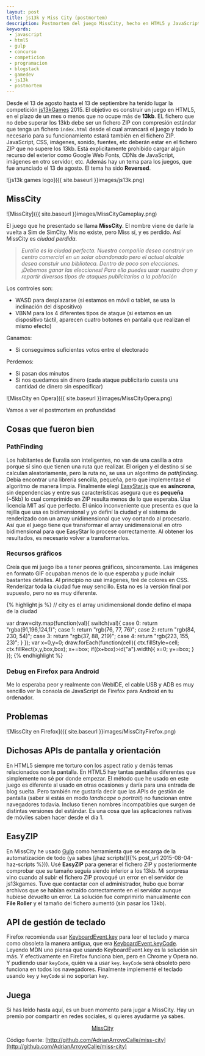 ```yaml
---
layout: post
title: js13k y Miss City (postmortem)
description: Postmortem del juego MissCity, hecho en HTML5 y JavaScript para js13kgames.com
keywords:
 - javascript
 - html5
 - gulp
 - concurso
 - competicion
 - programacion
 - blogstack
 - gamedev
 - js13k
 - postmortem
---
```


Desde el 13 de agosto hasta el 13 de septiembre ha tenido lugar la competición [js13kGames](http://js13kgames.com) 2015. El objetivo es construir un juego en HTML5, en el plazo de un mes o menos que no ocupe más de __13kb__. EL fichero que no debe superar los 13kb debe ser un fichero ZIP con compresión estándar que tenga un fichero `index.html` desde el cual arrancará el juego y todo lo necesario para su funcionamiento estará también en el fichero ZIP. JavaScript, CSS, imágenes, sonido, fuentes, etc deberán estar en el fichero ZIP que no supere los 13kb. Está explicitamente prohibido cargar algún recurso del exterior como Google Web Fonts, CDNs de JavaScript, imágenes en otro servidor, etc. Además hay un tema para los juegos, que fue anunciado el 13 de agosto. El tema ha sido __Reversed__.

![js13k games logo]({{ site.baseurl }}images/js13k.png)

## MissCity

![MissCity]({{ site.baseurl }}images/MissCityGameplay.png)

El juego que he presentado se llama __MissCity__. El nombre viene de darle la vuelta a Sim de SimCity. Mis no existe, pero Miss sí, y es perdido. Así MissCity es _ciudad perdida_.

> _Euralia es la ciudad perfecta. Nuestra compañía desea construir un centro comercial en un solar abandonado pero el actual alcalde desea constuir una biblioteca. Dentro de poco son elecciones. ¡Debemos ganar las elecciones! Para ello puedes usar nuestro dron y repartir diversos tipos de ataques publicitarios a la población_

Los controles son:

* WASD para desplazarse (si estamos en móvil o tablet, se usa la inclinación del dispositivo)
* VBNM para los 4 diferentes tipos de ataque (si estamos en un dispositivo táctil, aparecen cuatro botones en pantalla que realizan el mismo efecto)

Ganamos:

* Si conseguimos suficientes votos entre el electorado

Perdemos:

* Si pasan dos minutos
* Si nos quedamos sin dinero (cada ataque publicitario cuesta una cantidad de dinero sin especificar)

![MissCity en Opera]({{ site.baseurl }}images/MissCityOpera.png)

Vamos a ver el postmortem en profundidad

## Cosas que fueron bien

### PathFinding

Los habitantes de Euralia son inteligentes, no van de una casilla a otra porque sí sino que tienen una ruta que realizar. El origen y el destino sí se calculan aleatoriamente, pero la ruta no, se usa un algoritmo de _pathfinding_. Debía encontrar una librería sencilla, pequeña, pero que implementase el algoritmo de manera limpia. Finalmente elegí [EasyStar.js](http://easystarjs.com) que es __asíncrona__, sin dependencias y entre sus características asegura que es __pequeña__ (~5kb) lo cual comprimido en ZIP resulta menos de lo que esperaba. Usa licencia MIT así que perfecto. El único inconveniente que presenta es que la rejilla que usa es bidimensional y yo definí la ciudad y el sistema de renderizado con un array unidimensional que voy cortando al procesarlo. Así que el juego tiene que transformar el array unidimensional en otro bidimensional para que EasyStar lo procese correctamente. Al obtener los resultados, es necesario volver a transformarlos.

### Recursos gráficos

Creía que mi juego iba a tener peores gráficos, sinceramente. Las imágenes en formato GIF ocupaban menos de lo que esperaba y pude incluir bastantes detalles. Al principio no usé imágenes, tiré de colores en CSS. Renderizar toda la ciudad fue muy sencillo. Esta no es la versión final por supuesto, pero no es muy diferente.

{% highlight js %}
// city es el array unidimensional donde defino el mapa de la ciudad

var draw=city.map(function(val){
    switch(val){
      case 0: return "rgba(91,196,124,1)";
      case 1: return "rgb(76, 77, 76)";
      case 2: return "rgb(84, 230, 54)";
      case 3: return "rgb(37, 88, 219)";
      case 4: return "rgb(223, 155, 23)";
    }
  });
  var x=0,y=0;
  draw.forEach(function(cell){
	ctx.fillStyle=cell;
	ctx.fillRect(x,y,box,box);
	x+=box;
	if((x+box)>id("a").width){
	  x=0;
	  y+=box;
	}
  });
{% endhighlight %}

### Debug en Firefox para Android

Me lo esperaba peor y realmente con WebIDE, el cable USB y ADB es muy sencillo ver la consola de JavaScript de Firefox para Android en tu ordenador.

## Problemas

![MissCity en Firefox]({{ site.baseurl }}images/MissCityFirefox.png)

## Dichosas APIs de pantalla y orientación

En HTML5 siempre me torturo con los aspect ratio y demás temas relacionados con la pantalla. En HTML5 hay tantas pantallas diferentes que simplemente no sé por donde empezar. El método que he usado en este juego es diferente al usado en otras ocasiones y daría para una entrada de blog suelta. Pero también me gustaría decir que las APIs de gestión de pantalla (saber si estás en modo _landscape_ o _portrait_) no funcionan entre navegadores todavía. Incluso tienen nombres incompatibles que surgen de distintas versiones del estándar. Es una cosa que las aplicaciones nativas de móviles saben hacer desde el día 1.

## EasyZIP

En MissCity he usado [Gulp](http://gulpjs.com) como herramienta que se encarga de la automatización de todo (ya sabes [¡haz scripts!]({% post_url 2015-08-04-haz-scripts %})). Usé __EasyZIP__ para generar el fichero ZIP y posteriormente comprobar que su tamaño seguía siendo inferior a los 13kb. Mi sorpresa vino cuando al subir el fichero ZIP provoqué un error en el servidor de js13kgames. Tuve que contactar con el administrador, hubo que borrar archivos que se habían extraído correctamente en el servidor aunque hubiese devuelto un error. La solución fue comprimirlo manualmente con __File Roller__ y el tamaño del fichero aumentó (sin pasar los 13kb).

## API de gestión de teclado

Firefox recomienda usar [KeyboardEvent.key](https://developer.mozilla.org/en-US/docs/Web/API/KeyboardEvent/key) para leer el teclado y marca como obsoleta la manera antigua, que era [KeyboardEvent.keyCode](https://developer.mozilla.org/en-US/docs/Web/API/KeyboardEvent/keyCode). Leyendo MDN uno piensa que usando KeyboardEvent.key es la solución sin más. Y efectivamente en Firefox funciona bien, pero en Chrome y Opera no. Y pudiendo usar `keyCode`, quién va a usar `key`. `keyCode` será obsoleto pero funciona en todos los navegadores. Finalmente implementé el teclado usando `key` y `keyCode` si no soportan `key`.

## Juega

Si has leído hasta aquí, es un buen momento para jugar a MissCity. Hay un premio por compartir en redes sociales, si quieres ayudarme ya sabes.

<div style="text-align: center;">
<a href="http://js13kgames.com/entries/miss-city">MissCity</a>
</div>

Código fuente: [http://github.com/AdrianArroyoCalle/miss-city](http://github.com/AdrianArroyoCalle/miss-city)